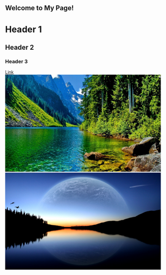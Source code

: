 ## Welcome to My Page!
# Header 1
## Header 2
### Header 3
[Link](https://www.whitneyhs.us/)
![image1](image1.jpg) 
![image2](image2.jpg)
